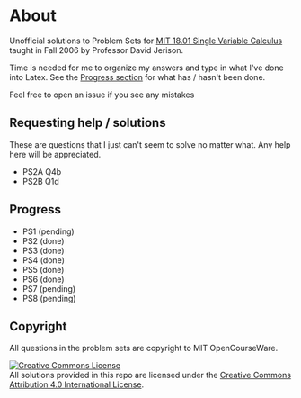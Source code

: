 # About

Unofficial solutions to Problem Sets for [MIT 18.01 Single Variable Calculus](https://ocw.mit.edu/courses/mathematics/18-01-single-variable-calculus-fall-2006/) taught in Fall 2006 by Professor David Jerison.

Time is needed for me to organize my answers and type in what I've done into Latex. See the [Progress section](#progress) for what has / hasn't been done.

Feel free to open an issue if you see any mistakes


## Requesting help / solutions

These are questions that I just can't seem to solve no matter what. Any help here will be appreciated.

- PS2A Q4b
- PS2B Q1d


## Progress

- PS1 (pending)
- PS2 (done)
- PS3 (done)
- PS4 (done)
- PS5 (done)
- PS6 (done)
- PS7 (pending)
- PS8 (pending)


## Copyright

All questions in the problem sets are copyright to MIT OpenCourseWare.

<a rel="license" href="http://creativecommons.org/licenses/by/4.0/"><img alt="Creative Commons License" style="border-width:0" src="https://i.creativecommons.org/l/by/4.0/88x31.png" /></a><br />All solutions provided in this repo are licensed under the <a rel="license" href="http://creativecommons.org/licenses/by/4.0/">Creative Commons Attribution 4.0 International License</a>.
